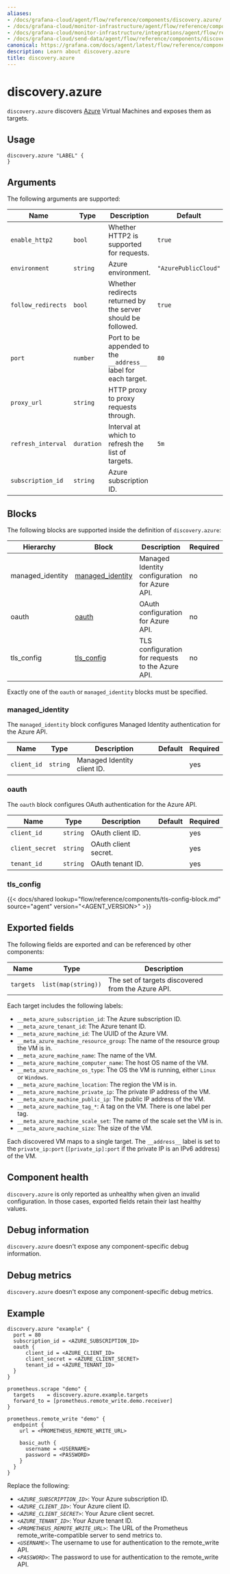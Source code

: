 ```yaml
---
aliases:
- /docs/grafana-cloud/agent/flow/reference/components/discovery.azure/
- /docs/grafana-cloud/monitor-infrastructure/agent/flow/reference/components/discovery.azure/
- /docs/grafana-cloud/monitor-infrastructure/integrations/agent/flow/reference/components/discovery.azure/
- /docs/grafana-cloud/send-data/agent/flow/reference/components/discovery.azure/
canonical: https://grafana.com/docs/agent/latest/flow/reference/components/discovery.azure/
description: Learn about discovery.azure
title: discovery.azure
---
```


# discovery.azure

`discovery.azure` discovers [Azure][] Virtual Machines and exposes them as targets.

[Azure]: https://azure.microsoft.com/en-us

## Usage

```river
discovery.azure "LABEL" {
}
```

## Arguments

The following arguments are supported:

Name               | Type       | Description                                                     | Default              | Required
-------------------|------------|-----------------------------------------------------------------|----------------------|---------
`enable_http2`     | `bool`     | Whether HTTP2 is supported for requests.                        | `true`               | no
`environment`      | `string`   | Azure environment.                                              | `"AzurePublicCloud"` | no
`follow_redirects` | `bool`     | Whether redirects returned by the server should be followed.    | `true`               | no
`port`             | `number`   | Port to be appended to the `__address__` label for each target. | `80`                 | no
`proxy_url`        | `string`   | HTTP proxy to proxy requests through.                           |                      | no
`refresh_interval` | `duration` | Interval at which to refresh the list of targets.               | `5m`                 | no
`subscription_id`  | `string`   | Azure subscription ID.                                          |                      | no

## Blocks
The following blocks are supported inside the definition of `discovery.azure`:

Hierarchy        | Block                | Description                                      | Required
-----------------|----------------------|--------------------------------------------------|---------
managed_identity | [managed_identity][] | Managed Identity configuration for Azure API.    | no
oauth            | [oauth][]            | OAuth configuration for Azure API.               | no
tls_config       | [tls_config][]       | TLS configuration for requests to the Azure API. | no

Exactly one of the `oauth` or `managed_identity` blocks must be specified.

[oauth]: #oauth-block
[managed_identity]: #managed_identity-block
[tls_config]: #tls_config-block

### managed_identity
The `managed_identity` block configures Managed Identity authentication for the Azure API.

Name        | Type     | Description                 | Default | Required
------------|----------|-----------------------------|---------|---------
`client_id` | `string` | Managed Identity client ID. |         | yes

### oauth
The `oauth` block configures OAuth authentication for the Azure API.

Name            | Type     | Description          | Default | Required
----------------|----------|----------------------|---------|---------
`client_id`     | `string` | OAuth client ID.     |         | yes
`client_secret` | `string` | OAuth client secret. |         | yes
`tenant_id`     | `string` | OAuth tenant ID.     |         | yes

### tls_config

{{< docs/shared lookup="flow/reference/components/tls-config-block.md" source="agent" version="<AGENT_VERSION>" >}}

## Exported fields

The following fields are exported and can be referenced by other components:

Name      | Type                | Description
----------|---------------------|--------------------------------------------------
`targets` | `list(map(string))` | The set of targets discovered from the Azure API.

Each target includes the following labels:

* `__meta_azure_subscription_id`: The Azure subscription ID.
* `__meta_azure_tenant_id`: The Azure tenant ID.
* `__meta_azure_machine_id`: The UUID of the Azure VM.
* `__meta_azure_machine_resource_group`: The name of the resource group the VM is in.
* `__meta_azure_machine_name`: The name of the VM.
* `__meta_azure_machine_computer_name`: The host OS name of the VM.
* `__meta_azure_machine_os_type`: The OS the VM is running, either `Linux` or `Windows`.
* `__meta_azure_machine_location`: The region the VM is in.
* `__meta_azure_machine_private_ip`: The private IP address of the VM.
* `__meta_azure_machine_public_ip`: The public IP address of the VM.
* `__meta_azure_machine_tag_*`: A tag on the VM. There is one label per tag.
* `__meta_azure_machine_scale_set`: The name of the scale set the VM is in.
* `__meta_azure_machine_size`: The size of the VM.

Each discovered VM maps to a single target. The `__address__` label is set to the `private_ip:port` (`[private_ip]:port` if the private IP is an IPv6 address) of the VM.

## Component health

`discovery.azure` is only reported as unhealthy when given an invalid
configuration. In those cases, exported fields retain their last healthy
values.

## Debug information

`discovery.azure` doesn't expose any component-specific debug information.

## Debug metrics

`discovery.azure` doesn't expose any component-specific debug metrics.

## Example

```river
discovery.azure "example" {
  port = 80
  subscription_id = <AZURE_SUBSCRIPTION_ID>
  oauth {
      client_id = <AZURE_CLIENT_ID>
      client_secret = <AZURE_CLIENT_SECRET>
      tenant_id = <AZURE_TENANT_ID>
  }
}

prometheus.scrape "demo" {
  targets    = discovery.azure.example.targets
  forward_to = [prometheus.remote_write.demo.receiver]
}

prometheus.remote_write "demo" {
  endpoint {
    url = <PROMETHEUS_REMOTE_WRITE_URL>

    basic_auth {
      username = <USERNAME>
      password = <PASSWORD>
    }
  }
}
```
Replace the following:
  - _`<AZURE_SUBSCRIPTION_ID>`_: Your Azure subscription ID.
  - _`<AZURE_CLIENT_ID>`_: Your Azure client ID.
  - _`<AZURE_CLIENT_SECRET>`_: Your Azure client secret.
  - _`<AZURE_TENANT_ID>`_: Your Azure tenant ID.
  - _`<PROMETHEUS_REMOTE_WRITE_URL>`_: The URL of the Prometheus remote_write-compatible server to send metrics to.
  - _`<USERNAME>`_: The username to use for authentication to the remote_write API.
  - _`<PASSWORD>`_: The password to use for authentication to the remote_write API.
